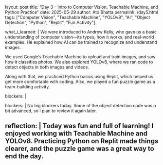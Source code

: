 layout: post
title: "Day 3 – Intro to Computer Vision, Teachable Machine, and Python Practice"
date: 2025-05-29
author: Ato Bhatta
permalink: /day5.html
tags: ["Computer Vision", "Teachable Machine", "YOLOv8", "AI", "Object Detection", "Python", "Replit", "Fun Activity"]

what_i_learned: |
 We were introduced to Andrew Kelly, who gave us a basic understanding of computer vision—its types, how it works, and real-world examples. He explained how AI can be trained to recognize and understand images.

  We used Google’s Teachable Machine to upload and train images, and saw how it classifies photos. We also explored YOLOv8, where we ran code to detect objects in both images and videos.

  Along with that, we practiced Python basics using Replit, which helped us get more comfortable with coding. Also, we played a fun puzzle game as a team-building activity.

blockers: |

blockers: |
  No big blockers today. Some of the object detection code was a bit advanced, so I plan to review it again later.

reflection: |
  Today was fun and full of learning! I enjoyed working with Teachable Machine and YOLOv8. Practicing Python on Replit made things clearer, and the puzzle game was a great way to end the day.
---


